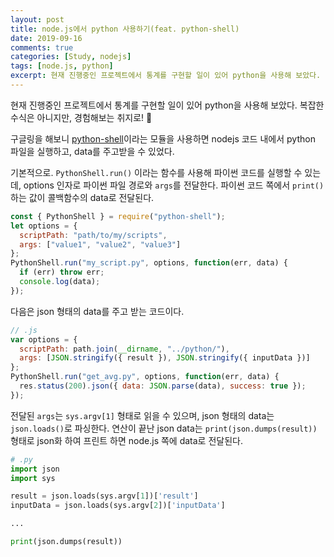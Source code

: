 ```yaml
---
layout: post
title: node.js에서 python 사용하기(feat. python-shell)
date: 2019-09-16
comments: true
categories: [Study, nodejs]
tags: [node.js, python]
excerpt: 현재 진행중인 프로젝트에서 통계를 구현할 일이 있어 python을 사용해 보았다. 복잡한 수식은 아니지만, 경험해보는 취지로! 🤩
---
```


현재 진행중인 프로젝트에서 통계를 구현할 일이 있어 python을 사용해 보았다. 복잡한 수식은 아니지만, 경험해보는 취지로! 🤩

구글링을 해보니 [python-shell](https://github.com/extrabacon/python-shell)이라는 모듈을 사용하면 nodejs 코드 내에서 python 파일을 실행하고, data를 주고받을 수 있었다.

기본적으로. `PythonShell.run()` 이라는 함수를 사용해 파이썬 코드를 실행할 수 있는데, options 인자로 파이썬 파일 경로와 `args`를 전달한다. 파이썬 코드 쪽에서 `print()` 하는 값이 콜백함수의 data로 전달된다.

```javascript
const { PythonShell } = require("python-shell");
let options = {
  scriptPath: "path/to/my/scripts",
  args: ["value1", "value2", "value3"]
};
PythonShell.run("my_script.py", options, function(err, data) {
  if (err) throw err;
  console.log(data);
});
```

다음은 json 형태의 data를 주고 받는 코드이다.

```javascript
// .js
var options = {
  scriptPath: path.join(__dirname, "../python/"),
  args: [JSON.stringify({ result }), JSON.stringify({ inputData })]
};
PythonShell.run("get_avg.py", options, function(err, data) {
  res.status(200).json({ data: JSON.parse(data), success: true });
});
```

전달된 `args`는 `sys.argv[1]` 형태로 읽을 수 있으며, json 형태의 data는 `json.loads()`로 파싱한다.
연산이 끝난 json data는 `print(json.dumps(result))` 형태로 json화 하여 프린트 하면 node.js 쪽에 data로 전달된다.

```python
# .py
import json
import sys

result = json.loads(sys.argv[1])['result']
inputData = json.loads(sys.argv[2])['inputData']

...

print(json.dumps(result))
```
